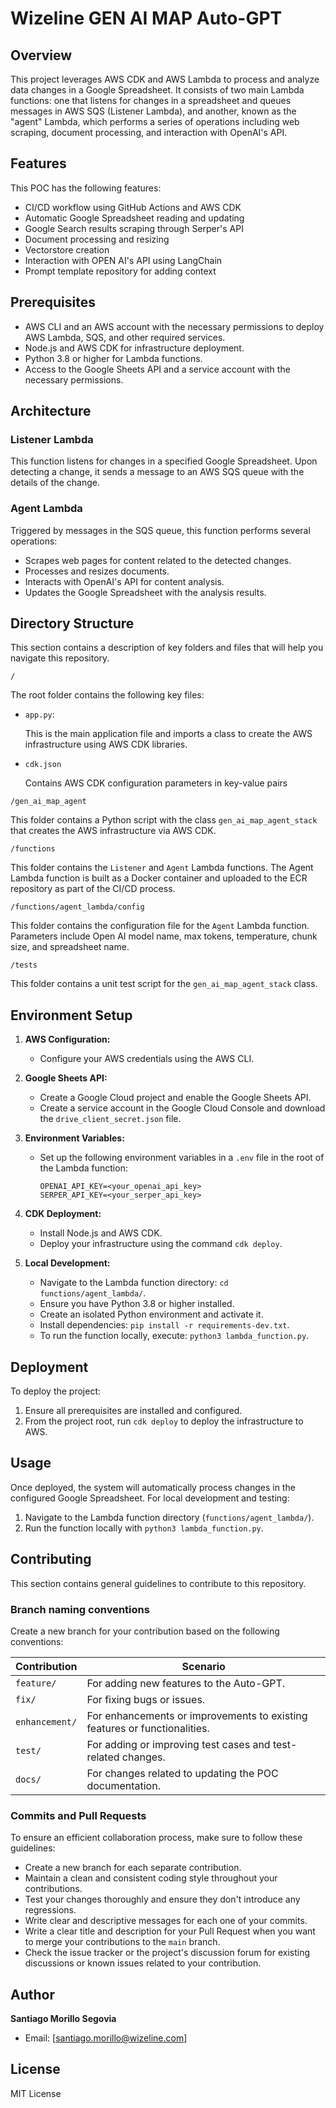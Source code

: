 # Wizeline GEN AI MAP Auto-GPT

## Overview
This project leverages AWS CDK and AWS Lambda to process and analyze data changes in a Google Spreadsheet. It consists of two main Lambda functions: one that listens for changes in a spreadsheet and queues messages in AWS SQS (Listener Lambda), and another, known as the "agent" Lambda, which performs a series of operations including web scraping, document processing, and interaction with OpenAI's API.

## Features

This POC has the following features:

- CI/CD workflow using GitHub Actions and AWS CDK
- Automatic Google Spreadsheet reading and updating
- Google Search results scraping through Serper's API
- Document processing and resizing
- Vectorstore creation
- Interaction with OPEN AI's API using LangChain
- Prompt template repository for adding context 

## Prerequisites
- AWS CLI and an AWS account with the necessary permissions to deploy AWS Lambda, SQS, and other required services.
- Node.js and AWS CDK for infrastructure deployment.
- Python 3.8 or higher for Lambda functions.
- Access to the Google Sheets API and a service account with the necessary permissions.

## Architecture
### Listener Lambda
This function listens for changes in a specified Google Spreadsheet. Upon detecting a change, it sends a message to an AWS SQS queue with the details of the change.

### Agent Lambda
Triggered by messages in the SQS queue, this function performs several operations:
   - Scrapes web pages for content related to the detected changes.
   - Processes and resizes documents.
   - Interacts with OpenAI's API for content analysis.
   - Updates the Google Spreadsheet with the analysis results.

## Directory Structure
This section contains a description of key folders and files that will help you navigate this repository.

`/` 

The root folder contains the following key files:

- `app.py`: 
  
  This is the main application file and imports a class to create the AWS infrastructure using AWS CDK libraries.
- `cdk.json` 

   Contains AWS CDK configuration parameters in key-value pairs


`/gen_ai_map_agent`

This folder contains a Python script with the class `gen_ai_map_agent_stack` that creates the AWS infrastructure via AWS CDK. 

`/functions`

This folder contains the `Listener` and `Agent` Lambda functions. The Agent Lambda function is built as a Docker container and uploaded to the ECR repository as part of the CI/CD process.

`/functions/agent_lambda/config`

This folder contains the configuration file for the `Agent` Lambda function. Parameters include Open AI model name, max tokens, temperature, chunk size, and spreadsheet name.

`/tests`

This folder contains a unit test script for the `gen_ai_map_agent_stack` class.



## Environment Setup
1. **AWS Configuration:**
   - Configure your AWS credentials using the AWS CLI.

2. **Google Sheets API:**
   - Create a Google Cloud project and enable the Google Sheets API.
   - Create a service account in the Google Cloud Console and download the `drive_client_secret.json` file.

3. **Environment Variables:**
   - Set up the following environment variables in a `.env` file in the root of the Lambda function:
     ```
     OPENAI_API_KEY=<your_openai_api_key>
     SERPER_API_KEY=<your_serper_api_key>
     ```

4. **CDK Deployment:**
   - Install Node.js and AWS CDK.
   - Deploy your infrastructure using the command `cdk deploy`.

5. **Local Development:**
   - Navigate to the Lambda function directory: `cd functions/agent_lambda/`.
   - Ensure you have Python 3.8 or higher installed.
   - Create an isolated Python environment and activate it.
   - Install dependencies: `pip install -r requirements-dev.txt`.
   - To run the function locally, execute: `python3 lambda_function.py`.


## Deployment
To deploy the project:
1. Ensure all prerequisites are installed and configured.
2. From the project root, run `cdk deploy` to deploy the infrastructure to AWS.

## Usage
Once deployed, the system will automatically process changes in the configured Google Spreadsheet. For local development and testing:
1. Navigate to the Lambda function directory (`functions/agent_lambda/`).
2. Run the function locally with `python3 lambda_function.py`.


## Contributing
This section contains general guidelines to contribute to this repository.

### Branch naming conventions
Create a new branch for your contribution based on the following conventions:

|Contribution|Scenario|
|---|---|
|`feature/`|For adding new features to the Auto-GPT.|
|`fix/`|For fixing bugs or issues.|
|`enhancement/`|For enhancements or improvements to existing features or functionalities.|
|`test/`|For adding or improving test cases and test-related changes.|
|`docs/`|For changes related to updating the POC documentation.|

### Commits and Pull Requests

To ensure an efficient collaboration process, make sure to follow these guidelines:

- Create a new branch for each separate contribution.
- Maintain a clean and consistent coding style throughout your contributions.
- Test your changes thoroughly and ensure they don't introduce any regressions.
- Write clear and descriptive messages for each one of your commits.
- Write a clear title and description for your Pull Request when you want to merge your contributions to the `main` branch.
- Check the issue tracker or the project's discussion forum for existing discussions or known issues related to your contribution.




## Author
**Santiago Morillo Segovia**
- Email: [santiago.morillo@wizeline.com]


## License
MIT License
